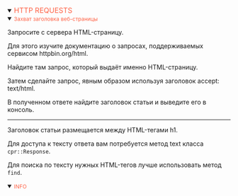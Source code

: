 <details open>
<summary><span style="color:tomato;font-size:16px">HTTP REQUESTS</span></summary>
<details open>
<summary><span style="color:tomato;font-size:12px">Захват заголовка веб-страницы</span></summary>

Запросите с сервера HTML-страницу. 

Для этого изучите документацию о запросах, поддерживаемых сервисом httpbin.org/html. 

Найдите там запрос, который выдаёт именно HTML-страницу. 

Затем сделайте запрос, явным образом используя заголовок accept: text/html. 

В полученном ответе найдите заголовок статьи и выведите его в консоль.

---

Заголовок статьи размещается между HTML-тегами h1.

Для доступа к тексту ответа вам потребуется метод text класса `cpr::Response`. 

Для поиска по тексту нужных HTML-тегов лучше использовать метод `find`.

</details>

<details open>
<summary><span style="color:tomato;font-size:12px">INFO</span></summary>

[//]: # (<a href="" style="margin-left:16px">REF</a>)

</details>
</details>
